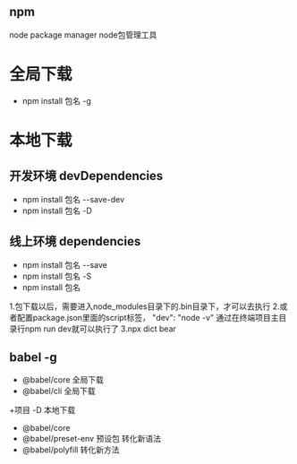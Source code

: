 ## npm
node package manager node包管理工具

# 全局下载
+ npm install 包名 -g

# 本地下载
## 开发环境 devDependencies
+ npm install 包名 --save-dev
+ npm install 包名 -D

## 线上环境 dependencies
+ npm install 包名 --save
+ npm install 包名 -S
+ npm install 包名

1.包下载以后，需要进入node_modules目录下的.bin目录下，才可以去执行
2.或者配置package.json里面的script标签， "dev": "node -v"  通过在终端项目主目录行npm run dev就可以执行了
3.npx dict bear

## babel -g
+ @babel/core 全局下载 
+ @babel/cli 全局下载
  <!-- bable es6  -d  es5 -->

+项目 -D  本地下载
+ @babel/core 
+ @babel/preset-env 预设包 转化新语法
+ @babel/polyfill 转化新方法
  
